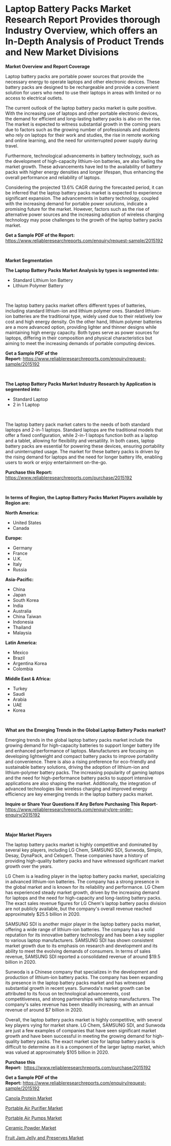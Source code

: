 <p><h1>Laptop Battery Packs Market Research Report Provides thorough Industry Overview, which offers an In-Depth Analysis of Product Trends and New Market Divisions</h1></p><p><strong>Market Overview and Report Coverage</strong></p>
<p><p>Laptop battery packs are portable power sources that provide the necessary energy to operate laptops and other electronic devices. These battery packs are designed to be rechargeable and provide a convenient solution for users who need to use their laptops in areas with limited or no access to electrical outlets.</p><p>The current outlook of the laptop battery packs market is quite positive. With the increasing use of laptops and other portable electronic devices, the demand for efficient and long-lasting battery packs is also on the rise. The market is expected to witness substantial growth in the coming years due to factors such as the growing number of professionals and students who rely on laptops for their work and studies, the rise in remote working and online learning, and the need for uninterrupted power supply during travel.</p><p>Furthermore, technological advancements in battery technology, such as the development of high-capacity lithium-ion batteries, are also fueling the market growth. These advancements have led to the availability of battery packs with higher energy densities and longer lifespan, thus enhancing the overall performance and reliability of laptops.</p><p>Considering the projected 13.6% CAGR during the forecasted period, it can be inferred that the laptop battery packs market is expected to experience significant expansion. The advancements in battery technology, coupled with the increasing demand for portable power solutions, indicate a promising future for the market. However, factors such as the rise of alternative power sources and the increasing adoption of wireless charging technology may pose challenges to the growth of the laptop battery packs market.</p></p>
<p><strong>Get a Sample PDF of the Report:</strong> <a href="https://www.reliableresearchreports.com/enquiry/request-sample/2015192">https://www.reliableresearchreports.com/enquiry/request-sample/2015192</a></p>
<p>&nbsp;</p>
<p><strong>Market Segmentation</strong></p>
<p><strong>The Laptop Battery Packs Market Analysis by types is segmented into:</strong></p>
<p><ul><li>Standard Lithium Ion Battery</li><li>Lithium Polymer Battery</li></ul></p>
<p>&nbsp;</p>
<p><p>The laptop battery packs market offers different types of batteries, including standard lithium-ion and lithium polymer ones. Standard lithium-ion batteries are the traditional type, widely used due to their relatively low cost and high energy density. On the other hand, lithium polymer batteries are a more advanced option, providing lighter and thinner designs while maintaining high energy capacity. Both types serve as power sources for laptops, differing in their composition and physical characteristics but aiming to meet the increasing demands of portable computing devices.</p></p>
<p><strong>Get a Sample PDF of the Report:</strong>&nbsp;<a href="https://www.reliableresearchreports.com/enquiry/request-sample/2015192">https://www.reliableresearchreports.com/enquiry/request-sample/2015192</a></p>
<p>&nbsp;</p>
<p><strong>The Laptop Battery Packs Market Industry Research by Application is segmented into:</strong></p>
<p><ul><li>Standard Laptop</li><li>2 in 1 Laptop</li></ul></p>
<p>&nbsp;</p>
<p><p>The laptop battery pack market caters to the needs of both standard laptops and 2-in-1 laptops. Standard laptops are the traditional models that offer a fixed configuration, while 2-in-1 laptops function both as a laptop and a tablet, allowing for flexibility and versatility. In both cases, laptop battery packs are essential for powering these devices, ensuring portability and uninterrupted usage. The market for these battery packs is driven by the rising demand for laptops and the need for longer battery life, enabling users to work or enjoy entertainment on-the-go.</p></p>
<p><strong>Purchase this Report:</strong>&nbsp; <a href="https://www.reliableresearchreports.com/purchase/2015192">https://www.reliableresearchreports.com/purchase/2015192</a></p>
<p>&nbsp;</p>
<p><strong>In terms of Region, the Laptop Battery Packs Market Players available by Region are:</strong></p>
<p>
    <p> <strong> North America: </strong>
        <ul>
            <li>United States</li>
            <li>Canada</li>
        </ul>
        </p> 
    <p> <strong> Europe: </strong>
        <ul>
            <li>Germany</li>
            <li>France</li>
            <li>U.K.</li>
            <li>Italy</li>
            <li>Russia</li>
        </ul>
        </p> 
    <p> <strong> Asia-Pacific: </strong>
        <ul>
            <li>China</li>
            <li>Japan</li>
            <li>South Korea</li>
            <li>India</li>
            <li>Australia</li>
            <li>China Taiwan</li>
            <li>Indonesia</li>
            <li>Thailand</li>
            <li>Malaysia</li>
        </ul>
        </p> 
    <p> <strong> Latin America: </strong>
        <ul>
            <li>Mexico</li>
            <li>Brazil</li>
            <li>Argentina Korea</li>
            <li>Colombia</li>
        </ul>
        </p> 
    <p> <strong> Middle East & Africa: </strong>
        <ul>
            <li>Turkey</li>
            <li>Saudi</li>
            <li>Arabia</li>
            <li>UAE</li>
            <li>Korea</li>
        </ul>
    </p>
    </p>
<p>&nbsp;</p>
<p><strong>What are the Emerging Trends in the Global Laptop Battery Packs market?</strong></p>
<p><p>Emerging trends in the global laptop battery packs market include the growing demand for high-capacity batteries to support longer battery life and enhanced performance of laptops. Manufacturers are focusing on developing lightweight and compact battery packs to improve portability and convenience. There is also a rising preference for eco-friendly and sustainable battery solutions, driving the adoption of lithium-ion and lithium-polymer battery packs. The increasing popularity of gaming laptops and the need for high-performance battery packs to support intensive applications are also shaping the market. Additionally, the integration of advanced technologies like wireless charging and improved energy efficiency are key emerging trends in the laptop battery packs market.</p></p>
<p><strong>Inquire or Share Your Questions If Any Before Purchasing This Report</strong>- <a href="https://www.reliableresearchreports.com/enquiry/pre-order-enquiry/2015192">https://www.reliableresearchreports.com/enquiry/pre-order-enquiry/2015192</a></p>
<p>&nbsp;</p>
<p><strong>Major Market Players</strong></p>
<p><p>The laptop battery packs market is highly competitive and dominated by several key players, including LG Chem, SAMSUNG SDI, Sunwoda, Simplo, Desay, DynaPack, and Celxpert. These companies have a history of providing high-quality battery packs and have witnessed significant market growth over the years.</p><p>LG Chem is a leading player in the laptop battery packs market, specializing in advanced lithium-ion batteries. The company has a strong presence in the global market and is known for its reliability and performance. LG Chem has experienced steady market growth, driven by the increasing demand for laptops and the need for high-capacity and long-lasting battery packs. The exact sales revenue figures for LG Chem's laptop battery packs division are not publicly available, but the company's overall revenue reached approximately $25.5 billion in 2020.</p><p>SAMSUNG SDI is another major player in the laptop battery packs market, offering a wide range of lithium-ion batteries. The company has a solid reputation for its innovative battery technology and has been a key supplier to various laptop manufacturers. SAMSUNG SDI has shown consistent market growth due to its emphasis on research and development and its ability to meet the evolving demands of consumers. In terms of sales revenue, SAMSUNG SDI reported a consolidated revenue of around $19.5 billion in 2020.</p><p>Sunwoda is a Chinese company that specializes in the development and production of lithium-ion battery packs. The company has been expanding its presence in the laptop battery packs market and has witnessed substantial growth in recent years. Sunwoda's market growth can be attributed to its focus on technological advancements, cost competitiveness, and strong partnerships with laptop manufacturers. The company's sales revenue has been steadily increasing, with an annual revenue of around $7 billion in 2020.</p><p>Overall, the laptop battery packs market is highly competitive, with several key players vying for market share. LG Chem, SAMSUNG SDI, and Sunwoda are just a few examples of companies that have seen significant market growth and have been successful in meeting the growing demand for high-quality battery packs. The exact market size for laptop battery packs is difficult to determine as it is a component of the larger laptop market, which was valued at approximately $105 billion in 2020.</p></p>
<p><strong>Purchase this Report:</strong>&nbsp;&nbsp;<a href="https://www.reliableresearchreports.com/purchase/2015192">https://www.reliableresearchreports.com/purchase/2015192</a></p>
<p></p>
<p><strong>Get a Sample PDF of the Report:</strong>&nbsp;<a href="https://www.reliableresearchreports.com/enquiry/request-sample/2015192">https://www.reliableresearchreports.com/enquiry/request-sample/2015192</a></p>
<p><p><a href="https://medium.com/@yuvicharp23/canola-protein-market-share-evolution-and-market-growth-trends-2023-2030-4bfd440338b7">Canola Protein Market</a></p><p><a href="https://www.linkedin.com/pulse/portable-air-purifier-market-research-report-unlocks-analysis-t2pwf/">Portable Air Purifier Market</a></p><p><a href="https://www.linkedin.com/pulse/portable-air-pumps-market-size-growth-forecast-from-2023--scpjf/">Portable Air Pumps Market</a></p><p><a href="https://medium.com/@kartik.reportprime/ceramic-powder-market-comprehensive-assessment-by-type-application-and-geography-c8530c791e48">Ceramic Powder Market</a></p><p><a href="https://github.com/Chiragrp22/Market-Research-Report-List-1/blob/main/fruit-jam-jelly-and-preserves-market.md">Fruit Jam Jelly and Preserves Market</a></p></p>